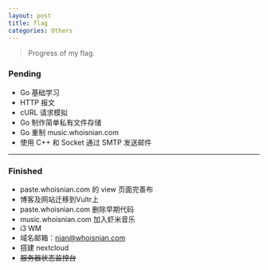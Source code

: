 ```yaml
---
layout: post
title: flag
categories: Others
---
```


> Progress of my flag.  

<!-- more -->

### Pending
* Go 基础学习
* HTTP 报文
* cURL 请求模拟
* Go 制作简单私有文件存储
* Go 重制 music.whoisnian.com
* 使用 C++ 和 Socket 通过 SMTP 发送邮件

---

### Finished
* paste.whoisnian.com 的 view 页面完善布
* 博客及网站迁移到Vultr上
* paste.whoisnian.com 删除早期代码
* music.whoisnian.com 加入虾米音乐
* i3 WM
* 域名邮箱：nian@whoisnian.com
* 搭建 nextcloud
* ~~服务器状态监控台~~
